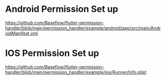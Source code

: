 # Android Permission Set up

https://github.com/Baseflow/flutter-permission-handler/blob/main/permission_handler/example/android/app/src/main/AndroidManifest.xml

# IOS Permission Set up

https://github.com/Baseflow/flutter-permission-handler/blob/main/permission_handler/example/ios/Runner/Info.plist
